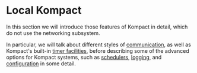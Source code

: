 # Local Kompact

In this section we will introduce those features of Kompact in detail, which do not use the networking subsystem.

In particular, we will talk about different styles of [communication](communication/index.md), as well as Kompact's built-in [timer facilities](timers.md), before describing some of the advanced options for Kompact systems, such as [schedulers](schedulers.md), [logging](logging.md), and [configuration](configuration.md) in some detail. 
